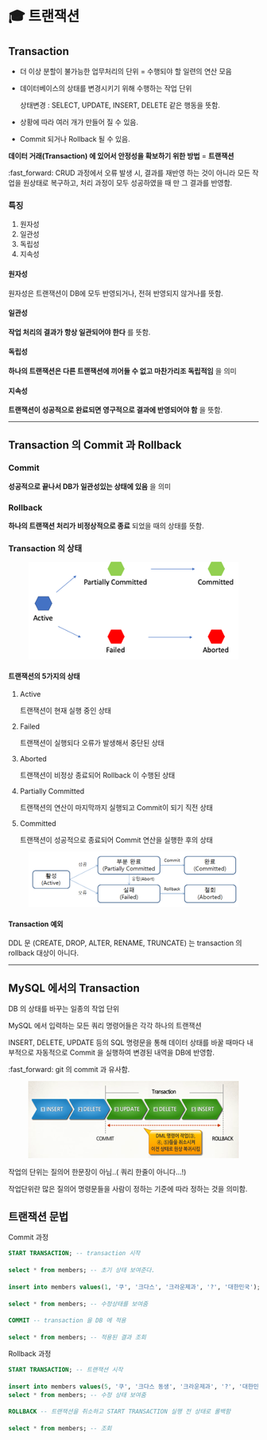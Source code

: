 # 🎓 트랜잭션

## Transaction

* 더 이상 분할이 불가능한 업무처리의 단위 = 수행되야 할 일련의 연산 모음
*   데이터베이스의 상태를 변경시키기 위해 수행하는 작업 단위

    상태변경 : SELECT, UPDATE, INSERT, DELETE 같은 행동을 뜻함.
* 상황에 따라 여러 개가 만들어 질 수 있음.
* Commit 되거나 Rollback 될 수 있음.

**데이터 거래(Transaction) 에 있어서 안정성을 확보하기 위한 방법** = **트랜잭션**

:fast\_forward: CRUD 과정에서 오류 발생 시, 결과를 재반영 하는 것이 아니라 모든 작업을 원상태로 복구하고, 처리 과정이 모두 성공하였을 때 만 그 결과를 반영함.

### 특징

1. 원자성
2. 일관성
3. 독립성
4. 지속성



#### 원자성

원자성은 트랜잭션이 DB에 모두 반영되거나, 전혀 반영되지 않거나를 뜻함.



#### 일관성

**작업 처리의 결과가 항상 일관되어야 한다** 를 뜻함.



#### 독립성

**하나의 트랜잭션은 다른 트랜잭션에 끼어들 수 없고 마찬가리조 독립적임** 을 의미

#### 지속성

**트랜잭션이 성공적으로 완료되면 영구적으로 결과에 반영되어야 함** 을 뜻함.



***

## Transaction 의 Commit 과 Rollback



### Commit

**성공적으로 끝나서 DB가 일관성있는 상태에 있음** 을 의미



### Rollback

**하나의 트랜잭션 처리가 비정상적으로 종료** 되었을 때의 상태를 뜻함.



### Transaction 의 상태

<figure><img src="../../.gitbook/assets/image.png" alt=""><figcaption></figcaption></figure>

#### 트랜잭션의 5가지의 상태

1.  Active

    트랜잭션이 현재 실행 중인 상태
2.  Failed

    트랜잭션이 실행되다 오류가 발생해서 중단된 상태
3.  Aborted

    트랜잭션이 비정상 종료되어 Rollback 이 수행된 상태
4.  Partially Committed

    트랜잭션의 연산이 마지막까지 실행되고 Commit이 되기 직전 상태
5.  Committed

    트랜잭션이 성공적으로 종료되어 Commit 연산을 실행한 후의 상태

<figure><img src="../../.gitbook/assets/image (2).png" alt=""><figcaption></figcaption></figure>

#### Transaction 예외

DDL 문 (CREATE, DROP, ALTER, RENAME, TRUNCATE) 는 transaction 의 rollback 대상이 아니다.







***



## MySQL 에서의 Transaction

DB 의 상태를 바꾸는 일종의 작업 단위

MySQL 에서 입력하는 모든 쿼리 명령어들은 각각 하나의 트랜잭션



INSERT, DELETE, UPDATE 등의 SQL 명령문을 통해 데이터 상태를 바꿀 때마다 내부적으로 자동적으로 Commit 을 실행하여 변경된 내역을 DB에 반영함.

:fast\_forward: git 의 commit 과 유사함.



<figure><img src="../../.gitbook/assets/image (1).png" alt=""><figcaption></figcaption></figure>

작업의 단위는 질의어 한문장이 아님..( 쿼리 한줄이 아니다...!)

작업단위란 많은 질의어 명령문들을 사람이 정하는 기준에 따라 정하는 것을 의미함.



## 트랜잭션 문법

Commit 과정

```sql
START TRANSACTION; -- transaction 시작

select * from members; -- 초기 상태 보여준다.

insert into members values(1, '쿠', '크다스', '크라운제과', '?', '대한민국'); -- 데이터 수정

select * from members; -- 수정상태를 보여줌 

COMMIT -- transaction 을 DB 에 적용

select * from members; -- 적용된 결과 조회
```



Rollback 과정

```sql
START TRANSACTION; -- 트랜잭션 시작

insert into members values(5, '쿠', '크다스 동생', '크라운제과', '?', '대한민국'); -- 데이터 수정
select * from members; -- 수정 상태 보여줌

ROLLBACK -- 트랜잭션을 취소하고 START TRANSACTION 실행 전 상태로 롤백함

select * from members; -- 조회
```



